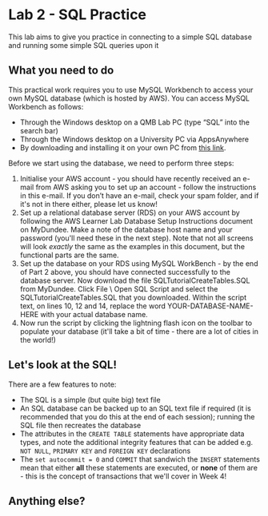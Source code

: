 # Lab 2 - SQL Practice

This lab aims to give you practice in connecting to a simple SQL database and running some simple SQL queries upon it


## What you need to do

This practical work requires you to use MySQL Workbench to access your own MySQL database
(which is hosted by AWS). You can access MySQL Workbench as follows:
- Through the Windows desktop on a QMB Lab PC (type “SQL” into the search bar)
- Through the Windows desktop on a University PC via AppsAnywhere
- By downloading and installing it on your own PC from [this link](dev.mysql.com/downloads/workbench).

Before we start using the database, we need to perform three steps:
1. Initialise your AWS account - you should have recently received an e-mail from AWS asking
you to set up an account - follow the instructions in this e-mail. If you don’t have an e-mail,
check your spam folder, and if it's not in there either, please let us know!
2. Set up a relational database server (RDS) on your AWS account by following the AWS
Learner Lab Database Setup Instructions document on MyDundee. Make a note of the
database host name and your password (you'll need these in the next step). Note that
not all screens will look *exactly* the same as the examples in this document, but the
functional parts are the same.
3. Set up the database on your RDS using MySQL WorkBench - by the end of Part 2 above, you
should have connected successfully to the database server. Now download the file
SQLTutorialCreateTables.SQL from MyDundee. Click File \ Open SQL Script and select the
SQLTutorialCreateTables.SQL that you downloaded. Within the script text, on lines 10, 12
and 14, replace the word YOUR-DATABASE-NAME-HERE with your actual database name.
4. Now run the script by clicking the lightning flash icon on the toolbar to populate your
database (it'll take a bit of time - there are a lot of cities in the world!)

## Let's look at the SQL!
There are a few features to note:
- The SQL is a simple (but quite big) text file
- An SQL database can be backed up to an SQL text file if required (it is recommended that
you do this at the end of each session); running the SQL file then recreates the database
- The attributes in the `CREATE TABLE` statements have appropriate data types, and note the additional
integrity features that can be added e.g. `NOT NULL`, `PRIMARY KEY` and `FOREIGN KEY` declarations
- The `set autocommit = 0` and `COMMIT` that sandwich the `INSERT` statements mean that either **all** 
these statements are executed, or **none** of them are - this is the concept of transactions that we'll
cover in Week 4!

## Anything else?
